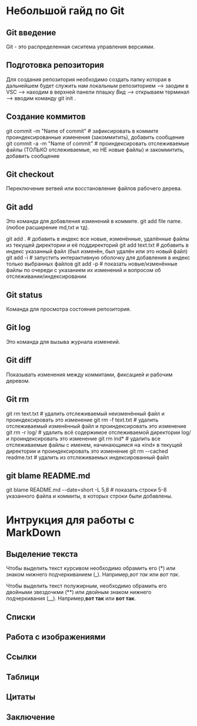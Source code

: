 # Небольшой гайд по Git

## Git введение

Git - это распределенная сиситема управления версиями.

## Подготовка репозитория
Для создания репозитория необходимо создать папку которая в дальнейшем будет служить нам локальным репозиторием -->
заодим в VSC --> находим в верхней панели плашку *Вид* --> открываем терминал --> вводим команду git init .

## Создание коммитов

git commit -m "Name of commit"    # зафиксировать в коммите проиндексированные изменения (закоммитить), добавить сообщение
git commit -a -m "Name of commit" # проиндексировать отслеживаемые файлы (ТОЛЬКО отслеживаемые, но НЕ новые файлы) и закоммитить, добавить сообщение

## Git checkout

Переключение ветвей или восстановление файлов рабочего дерева.

## Git add

Это команда для добавления изменений в коммите.
git add file name.(любое расширение md,txt и тд).

git add .        # добавить в индекс все новые, изменённые, удалённые файлы из текущей директории и её поддиректорий
git add text.txt # добавить в индекс указанный файл (был изменён, был удалён или это новый файл)
git add -i       # запустить интерактивную оболочку для добавления в индекс только выбранных файлов
git add -p       # показать новые/изменённые файлы по очереди с указанием их изменений и вопросом об отслеживании/индексировании

## Git status

Команда для просмотра состояния репозитория.

## Git log

Это команда для вызыва журнала изменеий.

## Git diff

Показывать изменения между коммитами, фиксацией и рабочим деревом.

## Git rm

git rm text.txt    # удалить отслеживаемый неизменённый файл и проиндексировать это изменение
git rm -f text.txt # удалить отслеживаемый изменённый файл и проиндексировать это изменение
git rm -r log/     # удалить всё содержимое отслеживаемой директории log/ и проиндексировать это изменение
git rm ind*        # удалить все отслеживаемые файлы с именем, начинающимся на «ind» в текущей директории и проиндексировать это изменение
git rm --cached readme.txt # удалить из отслеживаемых индексированный файл

## git blame README.md

git blame README.md --date=short -L 5,8 # показать строки 5-8 указанного файла и коммиты, в которых строки были добавлены.

# Интрукция для работы c MarkDown

## Выделение текста

Чтобы выделить текст курсивом необходимо обрамить его (*) или знаком нижнего подчеркиванием (_).
Например,*вот так* или _вот так_.

Чтобы выделить текст полужирным, необходимо обрамить его двойными звездочкми (**) или двойным знаком нижнего подчеркивания (__).
Например,**вот так** или __вот так__.

## Списки

## Работа с изображениями

## Ссылки

## Таблици

## Цитаты

## Заключение
